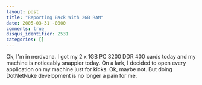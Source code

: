 ```yaml
---
layout: post
title: "Reporting Back With 2GB RAM"
date: 2005-03-31 -0800
comments: true
disqus_identifier: 2531
categories: []
---
```

Ok, I'm in nerdvana. I got my 2 x 1GB PC 3200 DDR 400 cards today and my
machine is noticeably snappier today. On a lark, I decided to open every
application on my machine just for kicks. Ok, maybe not. But doing
DotNetNuke development is no longer a pain for me.

